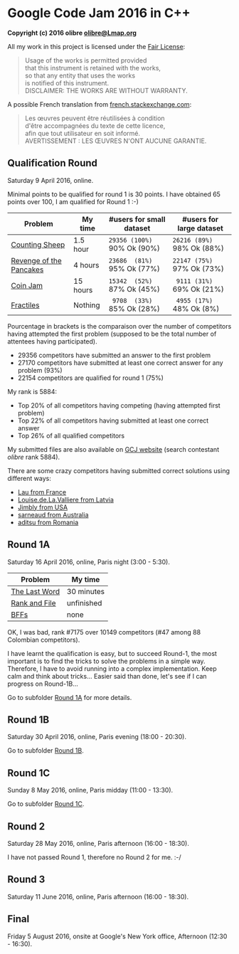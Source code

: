 Google Code Jam 2016 in C++
===========================

**Copyright (c) 2016 olibre <olibre@Lmap.org>**

All my work in this project is licensed under the [Fair License](https://en.wikipedia.org/wiki/Fair_License):

> Usage of the works is permitted provided  
> that this instrument is retained with the works,  
> so that any entity that uses the works  
> is notified of this instrument.  
> DISCLAIMER: THE WORKS ARE WITHOUT WARRANTY.

A possible French translation from [french.stackexchange.com](http://french.stackexchange.com/questions/7034):

> Les œuvres peuvent être réutilisées à condition  
> d'être accompagnées du texte de cette licence,  
> afin que tout utilisateur en soit informé.  
> AVERTISSEMENT : LES ŒUVRES N'ONT AUCUNE GARANTIE.


Qualification Round
-------------------

Saturday 9 April 2016, online.

Minimal points to be qualified for round 1 is 30 points.
I have obtained 65 points over 100, I am qualified for Round 1 :-)

 Problem                   |My time |#users for small dataset  |#users for large dataset      
---------------------------|--------|--------------------------|-------------------------
[Counting Sheep][]         |1.5 hour|`29356 (100%)` 90% Ok (90%)|`26216 (89%)` 98% Ok (88%)
[Revenge of the Pancakes][]|4 hours |`23686  (81%)` 95% Ok (77%)|`22147 (75%)` 97% Ok (73%)
[Coin Jam][]               |15 hours|`15342  (52%)` 87% Ok (45%)|` 9111 (31%)` 69% Ok (21%)
[Fractiles][]              |Nothing |` 9708  (33%)` 85% Ok (28%)|` 4955 (17%)` 48% Ok  (8%)

[Counting Sheep]:          qualification/sheep/README.md
[Revenge of the Pancakes]: qualification/pancakes/README.md
[Coin Jam]:                qualification/jamcoin/README.md
[Fractiles]: https://code.google.com/codejam/contest/6254486/dashboard#s=p3

Pourcentage in brackets is the comparaison over the number of competitors having attempted the first problem (supposed to be the total number of attentees having participated).
* 29356 competitors have submitted an answer to the first problem
* 27170 competitors have submitted at least one correct answer for any problem (93%)
* 22154 competitors are qualified for round 1 (75%)

My rank is 5884:
* Top 20% of all competitors having competing (having attempted first problem)
* Top 22% of all competitors having submitted at least one correct answer
* Top 26% of all qualified competitors

My submitted files are also available on [GCJ website](https://code.google.com/codejam/contest/6254486/scoreboard#vf=1&sp=5881) (search contestant *olibre* rank 5884).

There are some crazy competitors having submitted correct solutions using different ways:
* [Lau from France](https://www.go-hero.net/jam/16/name/Lau)
* [Louise.de.La.Valliere from Latvia](https://www.go-hero.net/jam/16/name/Louise.de.La.Valliere)
* [Jimbly from USA](https://www.go-hero.net/jam/16/name/Jimbly)
* [sarneaud from Australia](https://www.go-hero.net/jam/16/name/sarneaud)
* [aditsu from Romania](https://www.go-hero.net/jam/16/name/aditsu)


Round 1A
--------

Saturday 16 April 2016, online, Paris night (3:00 - 5:30).

 Problem               | My time
-----------------------|--------
[The Last Word][]      | 30 minutes
[Rank and File][]      | unfinished 
[BFFs][]               | none

[The Last Word]:   https://code.google.com/codejam/contest/4304486/dashboard
[Rank and File]:   https://code.google.com/codejam/contest/4304486/dashboard#s=p1
[BFFs]:            https://code.google.com/codejam/contest/4304486/dashboard#s=p2

OK, I was bad, rank #7175 over 10149 competitors (#47 among 88 Colombian competitors).

I have learnt the qualification is easy, but to succeed Round-1, the most important is to find the tricks to solve the problems in a simple way. Therefore, I have to avoid running into a complex implementation. Keep calm and think about tricks... Easier said than done, let's see if I can progress on Round-1B...

Go to subfolder [Round 1A](round-1A) for more details.


Round 1B
--------

Saturday 30 April 2016, online, Paris evening (18:00 - 20:30).

Go to subfolder [Round 1B](round-1B).


Round 1C
--------

Sunday 8 May 2016, online, Paris midday (11:00 - 13:30).

Go to subfolder [Round 1C](round-1C).


Round 2
-------

Saturday 28 May 2016, online, Paris afternoon (16:00 - 18:30).

I have not passed Round 1, therefore no Round 2 for me. :-/


Round 3
-------

Saturday 11 June 2016, online, Paris afternoon (16:00 - 18:30).


Final
------

Friday 5 August 2016, onsite at Google's New York office, Afternoon (12:30 - 16:30).

